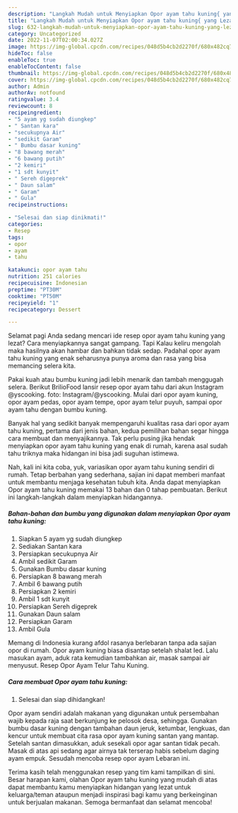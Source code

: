 ```yaml
---
description: "Langkah Mudah untuk Menyiapkan Opor ayam tahu kuning{ yang Lezat,  Menu Buat lebaran"
title: "Langkah Mudah untuk Menyiapkan Opor ayam tahu kuning{ yang Lezat,  Menu Buat lebaran"
slug: 632-langkah-mudah-untuk-menyiapkan-opor-ayam-tahu-kuning-yang-lezat-menu-buat-lebaran
category: Uncategorized
date: 2022-11-07T02:00:34.027Z
image: https://img-global.cpcdn.com/recipes/048d5b4cb2d2270f/680x482cq70/opor-ayam-tahu-kuning-foto-resep-utama.jpg
hideToc: false
enableToc: true
enableTocContent: false
thumbnail: https://img-global.cpcdn.com/recipes/048d5b4cb2d2270f/680x482cq70/opor-ayam-tahu-kuning-foto-resep-utama.jpg
cover: https://img-global.cpcdn.com/recipes/048d5b4cb2d2270f/680x482cq70/opor-ayam-tahu-kuning-foto-resep-utama.jpg
author: Admin
authorAv: notfound
ratingvalue: 3.4
reviewcount: 8
recipeingredient:
- "5 ayam yg sudah diungkep"
- " Santan kara"
- "secukupnya Air"
- "sedikit Garam"
- " Bumbu dasar kuning"
- "8 bawang merah"
- "6 bawang putih"
- "2 kemiri"
- "1 sdt kunyit"
- " Sereh digeprek"
- " Daun salam"
- " Garam"
- " Gula"
recipeinstructions:

- "Selesai dan siap dinikmati!"
categories:
- Resep
tags:
- opor
- ayam
- tahu

katakunci: opor ayam tahu 
nutrition: 251 calories
recipecuisine: Indonesian
preptime: "PT30M"
cooktime: "PT50M"
recipeyield: "1"
recipecategory: Dessert

---
```



Selamat pagi Anda sedang mencari ide resep opor ayam tahu kuning yang lezat? Cara menyiapkannya sangat gampang. Tapi Kalau keliru mengolah maka hasilnya akan hambar dan bahkan tidak sedap. Padahal opor ayam tahu kuning yang enak seharusnya punya aroma dan rasa yang bisa memancing selera kita.


Pakai kuah atau bumbu kuning jadi lebih menarik dan tambah menggugah selera. Berikut BrilioFood lansir resep opor ayam tahu dari akun Instagram @yscooking. foto: Instagram/@yscooking. Mulai dari opor ayam kuning, opor ayam pedas, opor ayam tempe, opor ayam telur puyuh, sampai opor ayam tahu dengan bumbu kuning.

Banyak hal yang sedikit banyak mempengaruhi kualitas rasa dari opor ayam tahu kuning, pertama dari jenis bahan, kedua pemilihan bahan segar hingga cara membuat dan menyajikannya. Tak perlu pusing jika hendak menyiapkan opor ayam tahu kuning yang enak di rumah, karena asal sudah tahu triknya maka hidangan ini bisa jadi suguhan istimewa.


Nah, kali ini kita coba, yuk, variasikan opor ayam tahu kuning sendiri di rumah. Tetap berbahan yang sederhana, sajian ini dapat memberi manfaat untuk membantu menjaga kesehatan tubuh kita. Anda dapat menyiapkan Opor ayam tahu kuning memakai 13 bahan dan 0 tahap pembuatan. Berikut ini langkah-langkah dalam menyiapkan hidangannya.

<!--inarticleads1-->

##### Bahan-bahan dan bumbu yang digunakan dalam menyiapkan Opor ayam tahu kuning:

1. Siapkan 5 ayam yg sudah diungkep
1. Sediakan  Santan kara
1. Persiapkan secukupnya Air
1. Ambil sedikit Garam
1. Gunakan  Bumbu dasar kuning
1. Persiapkan 8 bawang merah
1. Ambil 6 bawang putih
1. Persiapkan 2 kemiri
1. Ambil 1 sdt kunyit
1. Persiapkan  Sereh digeprek
1. Gunakan  Daun salam
1. Persiapkan  Garam
1. Ambil  Gula


Memang di Indonesia kurang afdol rasanya berlebaran tanpa ada sajian opor di rumah. Opor ayam kuning biasa disantap setelah shalat Ied. Lalu masukan ayam, aduk rata kemudian tambahkan air, masak sampai air menyusut. Resep Opor Ayam Telur Tahu Kuning. 

<!--inarticleads2-->

##### Cara membuat Opor ayam tahu kuning:


1. Selesai dan siap dihidangkan!

Opor ayam sendiri adalah makanan yang digunakan untuk persembahan wajib kepada raja saat berkunjung ke pelosok desa, sehingga. Gunakan bumbu dasar kuning dengan tambahan daun jeruk, ketumbar, lengkuas, dan kencur untuk membuat cita rasa opor ayam kuning santan yang mantap. Setelah santan dimasukkan, aduk sesekali opor agar santan tidak pecah. Masak di atas api sedang agar airnya tak terserap habis sebelum daging ayam empuk. Sesudah mencoba resep opor ayam Lebaran ini. 

Terima kasih telah menggunakan resep yang tim kami tampilkan di sini. Besar harapan kami, olahan Opor ayam tahu kuning yang mudah di atas dapat membantu kamu menyiapkan hidangan yang lezat untuk keluarga/teman ataupun menjadi inspirasi bagi kamu yang berkeinginan untuk berjualan makanan. Semoga bermanfaat dan selamat mencoba!
